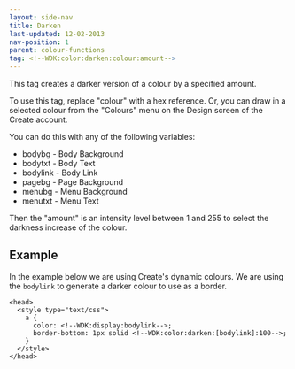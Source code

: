 ```yaml
---
layout: side-nav
title: Darken
last-updated: 12-02-2013
nav-position: 1
parent: colour-functions
tag: <!--WDK:color:darken:colour:amount-->
---
```


This tag creates a darker version of a colour by a specified amount.

To use this tag, replace "colour" with a hex reference. Or, you can draw in a selected colour from the "Colours" menu on the Design screen of the Create account.

You can do this with any of the following variables:
- bodybg - Body Background
- bodytxt - Body Text
- bodylink - Body Link
- pagebg - Page Background
- menubg - Menu Background
- menutxt - Menu Text

Then the "amount" is an intensity level between 1 and 255 to select the darkness increase of the colour.

## Example

In the example below we are using Create's dynamic colours. We are using the `bodylink` to generate a darker colour to use as a border.

~~~
<head>
  <style type="text/css">
    a {
      color: <!--WDK:display:bodylink-->;
      border-bottom: 1px solid <!--WDK:color:darken:[bodylink]:100-->;
    }
  </style>
</head>
~~~